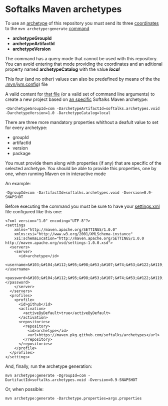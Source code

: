 # Softalks Maven archetypes
To use an [archetype](https://maven.apache.org/guides/introduction/introduction-to-archetypes.html) of this repository you must send its three [coordinates](https://maven.apache.org/pom.html#maven-coordinates) to the `mvn archetype:generate` [command](https://maven.apache.org/archetype/maven-archetype-plugin/generate-mojo.html)
- **archetypeGroupId**
- **archetypeArtifactId**
- **archetypeVersion**

The command has a query mode that cannot be used with this repository. You can avoid entering that mode providing the coordinates and an aditional property named **archetypeCatalog** with the value ***local***

This four (and no other) values can also be predefined by means of the the [.mvn/jvm.config](https://maven.apache.org/configure.html#mvn-jvm-config-file)) file

A valid content for [that file](https://maven.apache.org/configure.html#mvn-jvm-config-file) (or a valid set of command line arguments) to create a new project based on [an specific](https://github.com/softalks/archetypes/tree/main/void) Softalks Maven archetype:
```
-DarchetypeGroupId=com -DarchetypeArtifactId=softalks.archetypes.void -DarchetypeVersion=1.0 -DarchetypeCatalog=local
```
There are three more mandatory properties whithout a deafult value to set for every archetype:
- groupId
- artifactId
- version
- package

You must provide them along with properties (if any) that are specific of the selected archetype. You should be able to provide this properties, one by one, when running Maven en in interactive mode

An example:
```
-DgroupId=com -DartifactId=softalks.archetypes.void -Dversion=0.9-SNAPSHOT
```
Before executing the command you must be sure to have your [settings.xml](https://maven.apache.org/settings.html) file configured like this one:
```
<?xml version="1.0" encoding="UTF-8"?>
<settings 
	xmlns="http://maven.apache.org/SETTINGS/1.0.0"
	xmlns:xsi="http://www.w3.org/2001/XMLSchema-instance"
	xsi:schemaLocation="http://maven.apache.org/SETTINGS/1.0.0 http://maven.apache.org/xsd/settings-1.0.0.xsd">
  <servers>
    <server>
      <id>archetype</id>
      <username>&#103;&#104;&#112;&#95;&#98;&#53;&#107;&#74;&#53;&#122;&#119;&#65;&#119;&#70;&#66;&#56;&#57;&#57;&#99;&#107;&#51;&#65;&#97;&#81;&#57;&#89;&#82;&#111;&#113;&#108;&#66;&#53;&#78;&#73;&#49;&#108;&#75;&#110;&#119;&#76;</username>
      <password>&#103;&#104;&#112;&#95;&#98;&#53;&#107;&#74;&#53;&#122;&#119;&#65;&#119;&#70;&#66;&#56;&#57;&#57;&#99;&#107;&#51;&#65;&#97;&#81;&#57;&#89;&#82;&#111;&#113;&#108;&#66;&#53;&#78;&#73;&#49;&#108;&#75;&#110;&#119;&#76;</password>
    </server>
  </servers>
  <profiles>
    <profile>
      <id>github</id>
      <activation>
        <activeByDefault>true</activeByDefault>
      </activation>
      <repositories>
        <repository>
          <id>archetype</id>
          <url>https://maven.pkg.github.com/softalks/archetypes</url>
        </repository>
      </repositories>
    </profile>
  </profiles>
</settings>
```
And, finally, run the archetype generation:
```
mvn archetype:generate -DgroupId=com -DartifactId=softalks.archetypes.void -Dversion=0.9-SNAPSHOT
```
Or, when possible:
```
mvn archetype:generate -Darchetype.properties=args.properties
```
